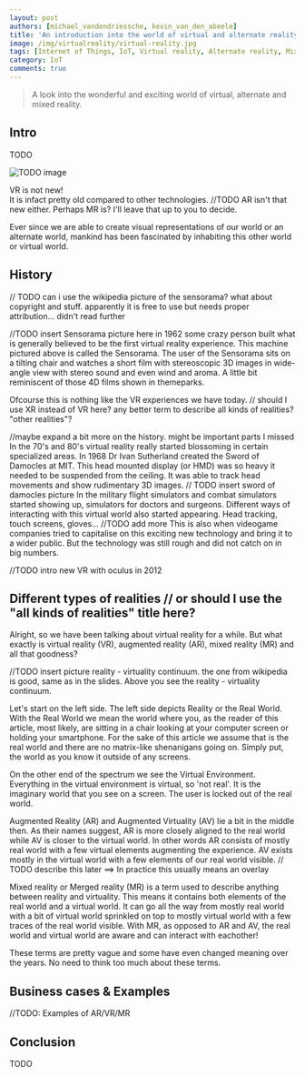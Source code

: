 ```yaml
---
layout: post
authors: [michael_vandendriessche, kevin_van_den_abeele]
title: 'An introduction into the world of virtual and alternate reality'
image: /img/virtualreality/virtual-reality.jpg
tags: [Internet of Things, IoT, Virtual reality, Alternate reality, Mixed reality, Merged reality, Oculus rift, Oculus, HTC vive, vive, steamVR, steam, unreal engine, unity, hololens, microsoft, google glass, google]
category: IoT
comments: true
---
```

<link rel="stylesheet" href="https://cdnjs.cloudflare.com/ajax/libs/lightbox2/2.9.0/css/lightbox.css" />
<script src="https://cdnjs.cloudflare.com/ajax/libs/jquery/3.2.1/jquery.min.js"></script>
<script src="https://cdnjs.cloudflare.com/ajax/libs/lightbox2/2.9.0/js/lightbox.min.js"></script>

> A look into the wonderful and exciting world of virtual, alternate and mixed reality.

## Intro
TODO

<img alt="TODO image" src="{{ '/img/virtualreality/todo.jpg' | prepend: site.baseurl }}" class="image fit">

VR is not new! <br>
It is infact pretty old compared to other technologies. //TODO
AR isn't that new either. 
Perhaps MR is? I'll leave that up to you to decide.

Ever since we are able to create visual representations of our world or an alternate world, 
mankind has been fascinated by inhabiting this other world or virtual world.


## History

// TODO can i use the wikipedia picture of the sensorama? what about copyright and stuff. apparently it is free to use but needs proper attribution... didn't read further

//TODO insert Sensorama picture here
in 1962 some crazy person built what is generally believed to be the first virtual reality experience.
This machine pictured above is called the Sensorama. 
The user of the Sensorama sits on a tilting chair and watches a short film with stereoscopic 3D images in wide-angle view with stereo sound 
and even wind and aroma. 
A little bit reminiscent of those 4D films shown in themeparks.

Ofcourse this is nothing like the VR experiences we have today.
// should I use XR instead of VR here? any better term to describe all kinds of realities? "other realities"?

//maybe expand a bit more on the history. might be important parts I missed
In the 70's and 80's virtual reality really started blossoming in certain specialized areas.
In 1968 Dr Ivan Sutherland created the Sword of Damocles at MIT.
This head mounted display (or HMD) was so heavy it needed to be suspended from the ceiling.
It was able to track head movements and show rudimentary 3D images.
// TODO insert sword of damocles picture
In the military flight simulators and combat simulators started showing up,
simulators for doctors and surgeons.
Different ways of interacting with this virtual world also started appearing.
Head tracking, touch screens, gloves... //TODO add more
This is also when videogame companies tried to capitalise on this exciting new technology and bring it to a wider public.
But the technology was still rough and did not catch on in big numbers.

//TODO intro new VR with oculus in 2012



## Different types of realities // or should I use the "all kinds of realities" title here?

Alright, so we have been talking about virtual reality for a while.
But what exactly is virtual reality (VR), augmented reality (AR), mixed reality (MR) and all that goodness?

//TODO insert picture reality - virtuality continuum. the one from wikipedia is good, same as in the slides.
Above you see the reality - virtuality continuum.

Let's start on the left side.
The left side depicts Reality or the Real World. 
With the Real World we mean the world where you, as the reader of this article, most likely, are sitting in a chair looking at your computer screen or holding your smartphone.
For the sake of this article we assume that is the real world and there are no matrix-like shenanigans going on.
Simply put, the world as you know it outside of any screens.

On the other end of the spectrum we see the Virtual Environment.
Everything in the virtual environment is virtual, so 'not real'.
It is the imaginary world that you see on a screen.
The user is locked out of the real world.

Augmented Reality (AR) and Augmented Virtuality (AV) lie a bit in the middle then.
As their names suggest, AR is more closely aligned to the real world
while AV is closer to the virtual world.
In other words AR consists of mostly real world with a few virtual elements augmenting the experience.
AV exists mostly in the virtual world with a few elements of our real world visible.
 // TODO describe this later ==> In practice this usually means an overlay 

Mixed reality or Merged reality (MR) is a term used to describe anything between reality and virtuality.
This means it contains both elements of the real world and a virtual world.
It can go all the way from mostly real world with a bit of virtual world sprinkled on top
to mostly virtual world with a few traces of the real world visible.
With MR, as opposed to AR and AV, the real world and virtual world are aware and can interact with eachother!

These terms are pretty vague and some have even changed meaning over the years.
No need to think too much about these terms.


## Business cases & Examples
//TODO: Examples of AR/VR/MR 


## Conclusion
TODO